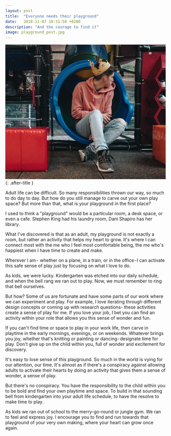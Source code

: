```yaml
---
layout: post
title:  "Everyone needs their playground"
date:   2018-11-07 18:31:58 +0200
description: "And the courage to find it"
image: playground_post.jpg
---
```


![playground photo](/assets/images/playground_post.jpg){: .after-title }
<br/>

Adult life can be difficult. So many responsibilities thrown our way, so much to do day to day. But how do you still manage to carve out your own play space? But more than that, what is your playground in the first place?

I used to think a "playground" would be a particular room, a desk space, or even a cafe. Stephen King had his laundry room, Dani Shapiro has her library.

What I've discovered is that as an adult, my playground is not exactly a room, but rather an activity that helps my heart to grow. It's where I can connect most with the me who I feel most comfortable being, the me who's happiest when I have time to create and make.

Wherever I am -  whether on a plane, in a train, or in the office - I can activate this safe sense of play just by focusing on what I love to do.

As kids, we were lucky. Kindergarten was etched into our daily schedule, and when the bell rang we ran out to play. Now, we must remember to ring that bell ourselves.

But how? Some of us are fortunate and have some parts of our work where we can experiment and play. For example, I love iterating through different design concepts or coming up with research questions- these activities create a sense of play for me. If you love your job, I bet you can find an activity within your role that allows you this sense of wonder and fun.

If you can't find time or space to play in your work life, then carve in playtime in the early mornings, evenings, or on weekends. Whatever brings you joy, whether that's knitting or painting or dancing - designate time for play. Don't give up on the child within you, full of wonder and excitement for discovery.

It's easy to lose sense of this playground. So much in the world is vying for our attention, our time. It's almost as if there's a conspiracy against allowing adults to activate their hearts by doing an activity that gives them a sense of wonder, a sense of play.

But there's no conspiracy. You have the responsibility to the child within you to be bold and find your own playtime and space. To build in that sounding bell from kindergarten into your adult life schedule, to have the resolve to make time to play.

As kids we ran out of school to the merry-go-round or jungle gym. We ran to feel and express joy. I encourage you to find and run towards that playground of your very own making, where your heart can grow once again.